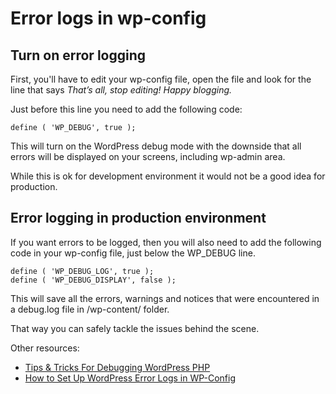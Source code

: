 # Error logs in wp-config

## Turn on error logging

First, you'll have to edit your wp-config file, open the file and look for the line that says *That’s all, stop editing! Happy blogging.*

Just before this line you need to add the following code:

```
define ( 'WP_DEBUG', true );
```

This will turn on the WordPress debug mode with the downside that all errors will be displayed on your screens, including wp-admin area.

While this is ok for development environment it would not be a good idea for production.

## Error logging in production environment

If you want errors to be logged, then you will also need to add the following code in your wp-config file, just below the WP_DEBUG line.

```
define ( 'WP_DEBUG_LOG', true );
define ( 'WP_DEBUG_DISPLAY', false );
```

This will save all the errors, warnings and notices that were encountered in a debug.log file in /wp-content/ folder.

That way you can safely tackle the issues behind the scene.

Other resources:
 - [Tips & Tricks For Debugging WordPress PHP](https://www.youtube.com/watch?v=c6PWC9m6Ai8)
 - [How to Set Up WordPress Error Logs in WP-Config](https://www.wpbeginner.com/wp-tutorials/how-to-set-up-wordpress-error-logs-in-wp-config/)
